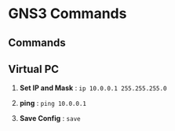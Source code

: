 # GNS3 Commands

## Commands

## Virtual PC

1. __Set IP and Mask__ : `ip 10.0.0.1 255.255.255.0`

2. __ping__ : `ping 10.0.0.1`

3. __Save Config__ : `save`